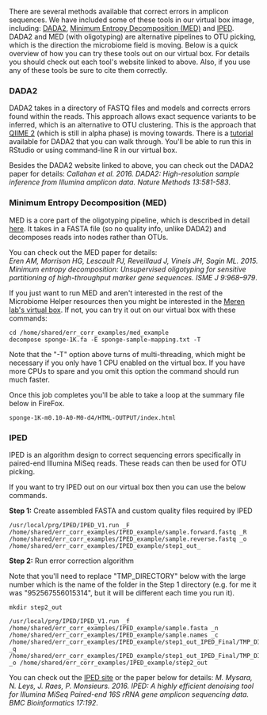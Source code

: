 There are several methods available that correct errors in amplicon sequences. We have included some of these tools in our virtual box image, including: [DADA2](http://benjjneb.github.io/dada2/index.html), [Minimum Entropy Decomposition (MED)](http://merenlab.org/2014/11/04/med/) and [IPED](http://science.sckcen.be/en/Institutes/EHS/MCB/MIC/Bioinformatics/IPED). DADA2 and MED (with oligotyping) are alternative pipelines to OTU picking, which is the direction the microbiome field is moving. Below is a quick overview of how you can try these tools out on our virtual box. For details you should check out each tool's website linked to above. Also, if you use any of these tools be sure to cite them correctly.

### DADA2 
DADA2 takes in a directory of FASTQ files and models and corrects errors found within the reads. This approach allows exact sequence variants to be inferred, which is an alternative to OTU clustering. This is the approach that [QIIME 2](https://qiime2.org/) (which is still in alpha phase) is moving towards. There is a [tutorial](http://benjjneb.github.io/dada2/tutorial.html) available for DADA2 that you can walk through. You'll be able to run this in RStudio or using command-line R in our virtual box. 
  
Besides the DADA2 website linked to above, you can check out the DADA2 paper for details:
_Callahan et al. 2016. DADA2: High-resolution sample inference from Illumina amplicon data. Nature Methods 13:581-583_.

### Minimum Entropy Decomposition (MED)
MED is a core part of the oligotyping pipeline, which is described in detail [here](http://merenlab.org/software/oligotyping/). It takes in a FASTA file (so no quality info, unlike DADA2) and decomposes reads into nodes rather than OTUs. 
  
You can check out the MED paper for details:  
_Eren AM, Morrison HG, Lescault PJ, Reveillaud J, Vineis JH, Sogin ML. 2015. Minimum entropy decomposition: Unsupervised oligotyping for sensitive partitioning of high-throughput marker gene sequences. ISME J 9:968–979_.
  
If you just want to run MED and aren't interested in the rest of the Microbiome Helper resources then you might be interested in the [Meren lab's virtual box](http://merenlab.org/2014/09/02/virtualbox/). If not, you can try it out on our virtual box with these commands:

    cd /home/shared/err_corr_examples/med_example
    decompose sponge-1K.fa -E sponge-sample-mapping.txt -T

Note that the "-T" option above turns of multi-threading, which might be necessary if you only have 1 CPU enabled on the virtual box. If you have more CPUs to spare and you omit this option the command should run much faster. 
  
Once this job completes you'll be able to take a loop at the summary file below in FireFox.  
  
    sponge-1K-m0.10-A0-M0-d4/HTML-OUTPUT/index.html


### IPED
IPED is an algorithm design to correct sequencing errors specifically in paired-end Illumina MiSeq reads. These reads can then be used for OTU picking. 
  
If you want to try IPED out on our virtual box then you can use the below commands.
  
**Step 1:** Create assembled FASTA and custom quality files required by IPED
  
    /usr/local/prg/IPED/IPED_V1.run _F /home/shared/err_corr_examples/IPED_example/sample.forward.fastq _R /home/shared/err_corr_examples/IPED_example/sample.reverse.fastq _o /home/shared/err_corr_examples/IPED_example/step1_out_
  
**Step 2:** Run error correction algorithm
    
Note that you'll need to replace "TMP_DIRECTORY" below with the large number which is the name of the folder in the Step 1 directory (e.g. for me it was "952567556015314", but it will be different each time you run it).
  
    mkdir step2_out
  
    /usr/local/prg/IPED/IPED_V1.run _f /home/shared/err_corr_examples/IPED_example/sample.fasta _n /home/shared/err_corr_examples/IPED_example/sample.names _c /home/shared/err_corr_examples/IPED_example/step1_out_IPED_Final/TMP_DIRECTORY/sample.forward.trim.contigs.fasta _q /home/shared/err_corr_examples/IPED_example/step1_out_IPED_Final/TMP_DIRECTORY/sample.forward.contigs.qual _o /home/shared/err_corr_examples/IPED_example/step2_out
   
You can check out the [IPED site](http://science.sckcen.be/en/Institutes/EHS/MCB/MIC/Bioinformatics/IPED) or the paper below for details:
_M. Mysara, N. Leys, J. Raes, P. Monsieurs. 2016. IPED: A highly efficient denoising tool for Illumina MiSeq Paired-end 16S rRNA gene amplicon sequencing data. BMC Bioinformatics 17:192_.